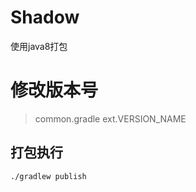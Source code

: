 # Shadow
使用java8打包

# 修改版本号
> common.gradle  ext.VERSION_NAME

## 打包执行
```shell
./gradlew publish
```